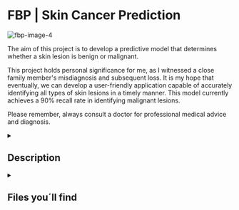 


# FBP | Skin Cancer Prediction

![fbp-image-4](https://github.com/larahdm2/Final-Bootcamp-Project/assets/138598135/2479d6d0-26ff-4e13-8d14-84e686b85171)

<p>
The aim of this project is to develop a predictive model that determines whether a skin lesion is benign or malignant.
<p>
This project holds personal significance for me, as I witnessed a close family member's misdiagnosis and subsequent loss. It is my hope that eventually, we can develop a user-friendly application capable of accurately identifying all types of skin lesions in a timely manner.
This model currently achieves a 90% recall rate in identifying malignant lesions.
<p>
Please remember, always consult a doctor for professional medical advice and diagnosis.
<p>
  
</details>

<details>
  <summary>
   <h2>Description</h2>
  </summary>
<p>
The input images are from the HAM 10000 dataset: https://dataverse.harvard.edu/dataset.xhtml?persistentId=doi:10.7910/DVN/DBW86T. Due to computer memory constraints, I divided the dataset into three subsets: one for modeling black and white images, another for modeling RGB images, and the third one for testing both.
<p>
The project requirements included web scraping, and I also incorporated insights from the World Health Organization webpage.
<p>
  

</details>

<details>
  <summary>
   <h2>Files you´ll find</h2>
  </summary>

  <p>
  The work is divided in 3 notebooks: modelling, scrapping and statistics.
  <p>
  The first notebook contains explanations regarding image processing, modeling, and conclusions. Since the image dataset is quite large, I kindly request that you download the images from the main source. During the process, I also created and saved arrays, which are also heavy, so I won't be uploading them either. However, if you wish to test the models, you can upload the attached model files.
   <p>
  This is the link to the Tableau work:
  https://public.tableau.com/shared/5WFDHTKNG?:display_count=n&:origin=viz_share_link
